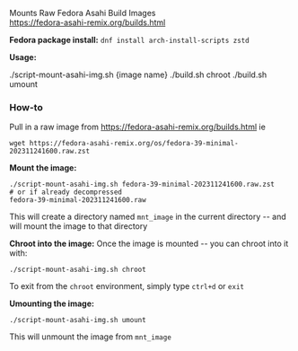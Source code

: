 Mounts Raw Fedora Asahi Build Images  
https://fedora-asahi-remix.org/builds.html


**Fedora package install:**
```dnf install arch-install-scripts zstd```

**Usage:**

./script-mount-asahi-img.sh {image name}
./build.sh chroot
./build.sh umount


### How-to
Pull in a raw image from https://fedora-asahi-remix.org/builds.html
ie
```
wget https://fedora-asahi-remix.org/os/fedora-39-minimal-202311241600.raw.zst
```

**Mount the image:**
```
./script-mount-asahi-img.sh fedora-39-minimal-202311241600.raw.zst
# or if already decompressed
fedora-39-minimal-202311241600.raw
```
This will create a directory named `mnt_image` in the current directory -- and will mount the image to that directory

**Chroot into the image:**
Once the image is mounted -- you can chroot into it with:  
```
./script-mount-asahi-img.sh chroot
```
To exit from the `chroot` environment, simply type `ctrl+d` or `exit`  

**Umounting the image:**
```
./script-mount-asahi-img.sh umount
```
This will unmount the image from `mnt_image`  
